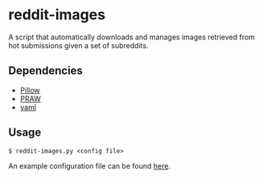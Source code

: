 # reddit-images

A script that automatically downloads and manages images retrieved
from hot submissions given a set of subreddits.

## Dependencies

- [Pillow](https://pypi.python.com/pypi/Pillow)
- [PRAW](https://pypi.python.com/pypi/praw)
- [yaml](http://pyyaml.org)

## Usage

    $ reddit-images.py <config file>

An example configuration file can be found [here](http://github.com/nilewapp/reddit-images/blob/master/config.yaml.example).
